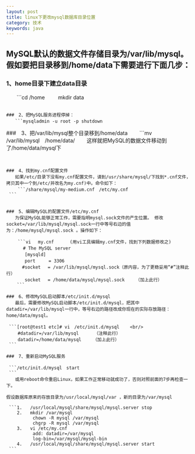 ```yaml
---
layout: post
title: linux下更改mysql数据库目录位置
category: 技术
keywords: java
---
```


## MySQL默认的数据文件存储目录为/var/lib/mysql。假如要把目录移到/home/data下需要进行下面几步：


### 1、home目录下建立data目录
　　```cd /home
　　	mkdir data
   ```

###　2、把MySQL服务进程停掉： 
　　```mysqladmin -u root -p shutdown
   ```


###　3、把/var/lib/mysql整个目录移到/home/data
　　```mv /var/lib/mysql　/home/data/
　　这样就把MySQL的数据文件移动到了/home/data/mysql下
   ```


###　4、找到my.cnf配置文件
　　如果/etc/目录下没有my.cnf配置文件，请到/usr/share/mysql/下找到*.cnf文件，拷贝其中一个到/etc/并改名为my.cnf)中。命令如下：
　　 ```/share/mysql/my-medium.cnf　/etc/my.cnf
	```


###　5、编辑MySQL的配置文件/etc/my.cnf
　　为保证MySQL能够正常工作，需要指明mysql.sock文件的产生位置。 修改socket=/var/lib/mysql/mysql.sock一行中等号右边的值为：/home/mysql/mysql.sock 。操作如下：

	　　```vi　 my.cnf　　　 (用vi工具编辑my.cnf文件，找到下列数据修改之)     
	　　 	# The MySQL server	 	 	 
	　　　 [mysqld]	 	 	
	　　　 port　　　= 3306	 	 	 	 
	　　　#socket　 = /var/lib/mysql/mysql.sock（原内容，为了更稳妥用“#”注释此行）	 	 	 
	　　　 socket　 = /home/data/mysql/mysql.sock　　　（加上此行）	 	 	 	 	
	   ```

###　6、修改MySQL启动脚本/etc/init.d/mysql
　　最后，需要修改MySQL启动脚本/etc/init.d/mysql，把其中datadir=/var/lib/mysql一行中，等号右边的路径改成你现在的实际存放路径：home/data/mysql。

	```[root@test1 etc]# vi　/etc/init.d/mysql    <br/>
	　　#datadir=/var/lib/mysql　　　　（注释此行）          
	　　datadir=/home/data/mysql　　 （加上此行）            
	```

###　7、重新启动MySQL服务

	```/etc/init.d/mysql　start
	```
　　或用reboot命令重启Linux，如果工作正常移动就成功了，否则对照前面的7步再检查一下。

假设数据库原来的存放目录为/usr/local/mysql/var ，新的目录为/var/mysql

	```1.	/usr/local/mysql/share/mysql/mysql.server stop    
	   2.	mkdir /var/mysql   
	         chown -R mysql /var/mysql   
	         chgrp -R mysql /var/mysql
	   3.	vi /etc/my.cnf     
	         add: datadir=/var/mysql   
	         log-bin=/var/mysql/mysql-bin
	   4.	/usr/local/mysql/share/mysql/mysql.server start
	```